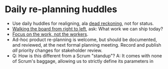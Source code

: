 # Daily re-planning huddles

- Use daily huddles for realigning, ala [dead reckoning](https://en.wikipedia.org/wiki/Dead_reckoning), not for status. 
- [Walking the board from right to left](https://www.zmarcusoft.net/2017/03/comments-on-board-practices-7.html), ask: What work we can ship today?
- [Focus on the work, not the workers](https://www.marcusoft.net/2017/02/comments-on-board-practices-6.html).
- Ad-hoc product re-planning is welcome, but should be documented, and reviewed, at the next formal planning meeting. Record and publish *all* priority changes for stakeholder review.
- Q: How is this different from a Scrum "standup"? A: It comes with none of Scrum's baggage, allowing us to strictly define its parameters in 

<!--stackedit_data:
eyJoaXN0b3J5IjpbODkzMDI2OTY4LDEwMzcwNzQ1NTIsMTUwMj
g4MjQ5OCwtMTQwMDA3ODIzOSwxOTQ0ODU0MTkwXX0=
-->